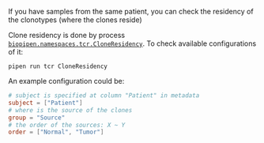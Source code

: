 If you have samples from the same patient, you can check the residency of the clonotypes (where the clones reside)

Clone residency is done by process [`biopipen.namespaces.tcr.CloneResidency`][1]. To check available configurations of it:

```shell
pipen run tcr CloneResidency
```

An example configuration could be:

```toml
# subject is specified at column "Patient" in metadata
subject = ["Patient"]
# where is the source of the clones
group = "Source"
# the order of the sources: X ~ Y
order = ["Normal", "Tumor"]
```

[1]: https://pwwang.github.io/biopipen/api/biopipen.ns.tcr/#biopipen.ns.tcr.CloneResidency
